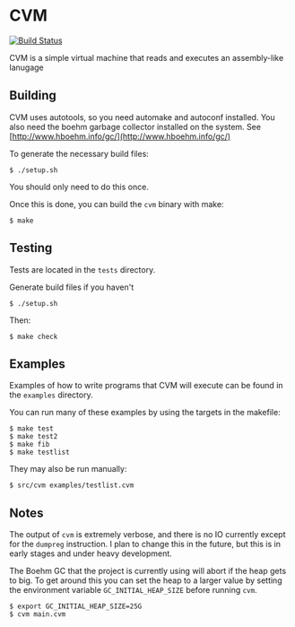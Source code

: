 # CVM
[![Build Status](https://travis-ci.com/knusbaum/CVM.svg?branch=master)](https://travis-ci.com/knusbaum/CVM)

CVM is a simple virtual machine that reads and executes an assembly-like lanugage

## Building
CVM uses autotools, so you need automake and autoconf installed.
You also need the boehm garbage collector installed on the system. See [http://www.hboehm.info/gc/](http://www.hboehm.info/gc/)

To generate the necessary build files:
```
$ ./setup.sh
```
You should only need to do this once.

Once this is done, you can build the `cvm` binary with make:
```
$ make
```

## Testing

Tests are located in the `tests` directory.

Generate build files if you haven't
```
$ ./setup.sh
```

Then:
```
$ make check
```

## Examples

Examples of how to write programs that CVM will execute can be found in the `examples` directory.

You can run many of these examples by using the targets in the makefile:
```
$ make test
$ make test2
$ make fib
$ make testlist
```

They may also be run manually:
```
$ src/cvm examples/testlist.cvm
```


## Notes
The output of `cvm` is extremely verbose, and there is no IO currently except for the `dumpreg` instruction.
I plan to change this in the future, but this is in early stages and under heavy development.

The Boehm GC that the project is currently using will abort if the heap gets to big. To get around this you
can set the heap to a larger value by setting the environment variable `GC_INITIAL_HEAP_SIZE` before running
`cvm`.

```
$ export GC_INITIAL_HEAP_SIZE=25G
$ cvm main.cvm
```
